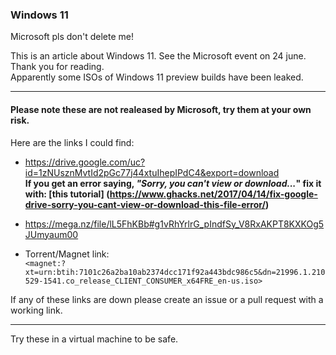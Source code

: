 
### Windows 11

Microsoft pls don't delete me!

This is an article about Windows 11. See the Microsoft event on 24 june. Thank you for reading.\
Apparently some ISOs of Windows 11 preview builds have been leaked.

---

#### Please note these are not realeased by Microsoft, try them at your own risk. 

Here are the links I could find:

*  <https://drive.google.com/uc?id=1zNUsznMvtId2pGc77j44xtuIhepIPdC4&export=download> \
**If you get an error saying, _"Sorry, you can't view or download..._" fix it with: [this tutorial]
(https://www.ghacks.net/2017/04/14/fix-google-drive-sorry-you-cant-view-or-download-this-file-error/)**

* <https://mega.nz/file/lL5FhKBb#g1vRhYrlrG_pIndfSy_V8RxAKPT8KXKOg5JUmyaum00>

* Torrent/Magnet link:\
`<magnet:?xt=urn:btih:7101c26a2ba10ab2374dcc171f92a443bdc986c5&dn=21996.1.210529-1541.co_release_CLIENT_CONSUMER_x64FRE_en-us.iso>`

If any of these links are down please create an issue or a pull request with a working link.

---
Try these in a virtual machine to be safe.
